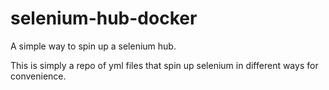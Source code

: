 # selenium-hub-docker
A simple way to spin up a selenium hub.

This is simply a repo of yml files that spin up selenium in different ways for convenience.
